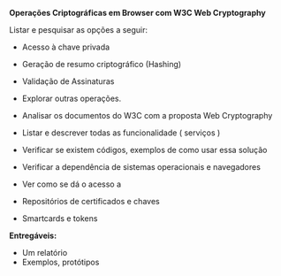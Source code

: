 **Operações Criptográficas em Browser com W3C Web Cryptography**

Listar e pesquisar as opções a seguir:

* Acesso à chave privada
* Geração de resumo criptográfico (Hashing)
* Validação de Assinaturas
* Explorar outras operações.

* Analisar os documentos do W3C com a proposta Web Cryptography
* Listar e descrever todas as funcionalidade ( serviços )
* Verificar se existem códigos, exemplos de como usar essa solução
* Verificar a dependência de sistemas operacionais e navegadores
* Ver como se dá o acesso a
 * Repositórios de certificados e chaves
 * Smartcards e tokens

**Entregáveis:**
* Um relatório
* Exemplos, protótipos
